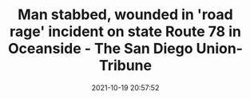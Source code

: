 ---
"title": "Man stabbed, wounded in 'road rage' incident on state Route 78 in Oceanside - The San Diego Union-Tribune"
"date": "2021-10-19 20:57:52"
"feed_name": "GOOGLENEWSCONSTRUCTION"
"feed_website": "https://news.google.com/search?q=construction%2Bincident&hl=en-US&gl=US&ceid=US:en"
"feed_rss": "https://news.google.com/rss/search?q=construction%2Bincident&hl=en-US&gl=US&ceid=US:en"
"link": "https://www.sandiegouniontribune.com/news/public-safety/story/2021-10-19/man-stabbed-wounded-in-road-rage-incident-on-state-route-78-in-oceanside"
"source": "{'href': 'https://www.sandiegouniontribune.com', 'title': 'The San Diego Union-Tribune'}"
"file": "_posts/2021-1-1-1732a408d3f3b2bc4c7e32132f383e491619067a.md"
"accident": "1"
"drilling": "1"
"represented_by": "0"
"dead": "1"
"injured": "0"
"arrested": "0"
"place": "oceanside"
"where": "road site"
"causes": "road rage"
"place_uri": "http://en.wikipedia.org/wiki/Oceanside%2C_California"
---